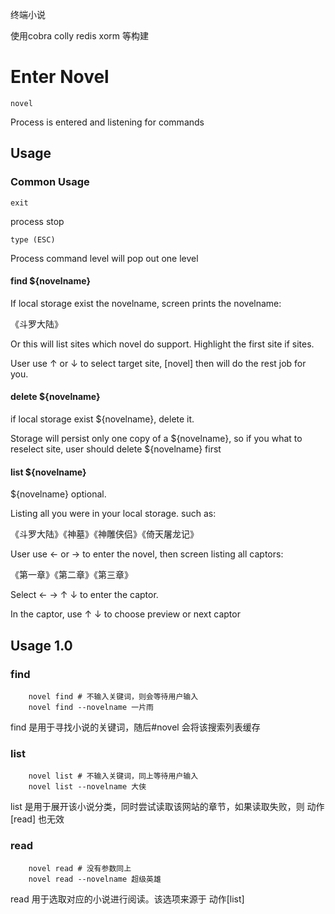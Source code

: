 终端小说

使用cobra colly redis xorm 等构建

# Enter Novel

    novel

Process is entered and listening for commands

## Usage

### Common Usage

    exit

process stop

    type (ESC)

Process command level will pop out one level

#### find ${novelname}

If local storage exist the novelname, screen prints the novelname:

《斗罗大陆》

Or this will list sites which novel do support. Highlight the first site if sites.

User use ↑ or ↓ to select target site, [novel] then will do the rest job for you.

#### delete ${novelname}

if local storage exist ${novelname}, delete it.

Storage will persist only one copy of a ${novelname}, so if you what to reselect site, user should delete ${novelname} first

#### list ${novelname}

${novelname} optional.

Listing all you were in your local storage. such as:

《斗罗大陆》《神墓》《神雕侠侣》《倚天屠龙记》

User use ← or → to enter the novel, then screen listing all captors:

《第一章》《第二章》《第三章》

Select ← → ↑ ↓ to enter the captor.

In the captor, use ↑ ↓ to choose preview or next captor




## Usage 1.0

### find

        novel find # 不输入关键词，则会等待用户输入
        novel find --novelname 一片雨

find 是用于寻找小说的关键词，随后#novel 会将该搜索列表缓存

### list

        novel list # 不输入关键词，同上等待用户输入
        novel list --novelname 大侠

list 是用于展开该小说分类，同时尝试读取该网站的章节，如果读取失败，则 动作[read] 也无效

### read

        novel read # 没有参数同上
        novel read --novelname 超级英雄

read 用于选取对应的小说进行阅读。该选项来源于 动作[list]
